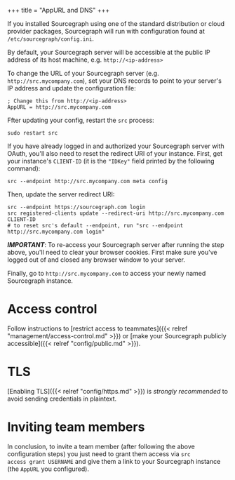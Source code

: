 +++
title = "AppURL and DNS"
+++

If you installed Sourcegraph using one of the standard distribution or cloud provider packages,
Sourcegraph will run with configuration found at `/etc/sourcegraph/config.ini`.

By default, your Sourcegraph server will be accessible at the public IP address of its
host machine, e.g. `http://<ip-address>`

To change the URL of your Sourcegraph server (e.g. `http://src.mycompany.com`),
set your DNS records to point to your server's IP address and update the configuration file:

```
; Change this from http://<ip-address>
AppURL = http://src.mycompany.com
```

Ffter updating your config, restart the `src` process:

```
sudo restart src
```

If you have already logged in and authorized your Sourcegraph server with OAuth,
you'll also need to reset the redirect URI of your instance. First, get your instance's
`CLIENT-ID` (it is the `"IDKey"` field printed by the following command):

```
src --endpoint http://src.mycompany.com meta config
```

Then, update the server redirect URI:

```
src --endpoint https://sourcegraph.com login
src registered-clients update --redirect-uri http://src.mycompany.com CLIENT-ID
# to reset src's default --endpoint, run "src --endpoint http://src.mycompany.com login"
```

***IMPORTANT***: To re-access your Sourcegraph server after running the step above, you'll
 need to clear your browser cookies. First make sure you've logged out of and closed any browser
 window to your server.

 Finally, go to `http://src.mycompany.com` to access your newly named Sourcegraph instance.

# Access control

Follow instructions to [restrict access to teammates]({{< relref "management/access-control.md" >}})
or [make your Sourcegraph publicly accessible]({{< relref "config/public.md" >}}).

# TLS

[Enabling TLS]({{< relref "config/https.md" >}}) is *strongly recommended* to avoid sending
credentials in plaintext.

# Inviting team members

In conclusion, to invite a team member (after following the above configuration steps) you just need to grant them access via <code>src access grant USERNAME</code> and give them a link to your Sourcegraph instance (the <code>AppURL</code> you configured).
